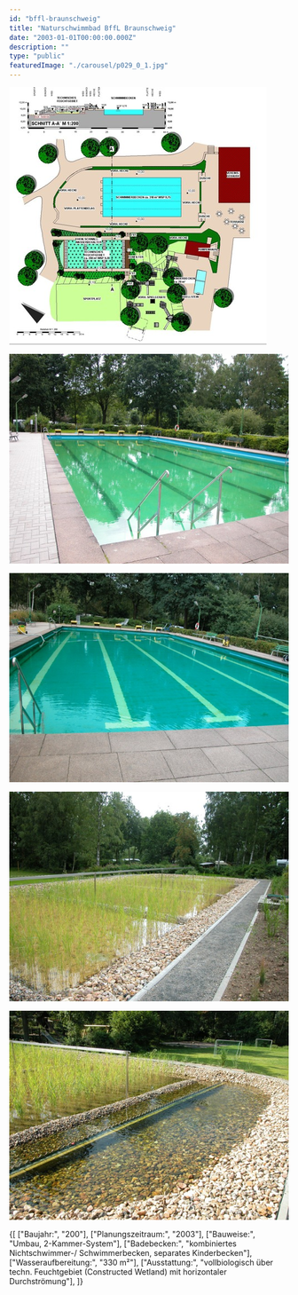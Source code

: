 ```yaml
---
id: "bffl-braunschweig"
title: "Naturschwimmbad BffL Braunschweig"
date: "2003-01-01T00:00:00.000Z"
description: ""
type: "public"
featuredImage: "./carousel/p029_0_1.jpg"
---
```


<Carousel>
<CarouselImage description="Entwurf">

![Entwurf](./carousel/p029_0_1.jpg)

</CarouselImage>
<CarouselImage description="Schwimmerbecken">

![Schwimmerbecken](./carousel/p029_0_2.jpg)

</CarouselImage>
<CarouselImage description="Schwimmerbecken mit neuer Folie">

![Schwimmerbecken mit neuer Folie](./carousel/p029_0_3.jpg)

</CarouselImage>
<CarouselImage description="Aufbereitung">

![Aufbereitung](./carousel/p029_0_4.jpg)

</CarouselImage>
<CarouselImage description="Zulauf Schilfbeet">

![Zulauf Schilfbeet](./carousel/p029_0_5.jpg)

</CarouselImage>
</Carousel>


<SpecificationsTable title="Naturschwimmbad BffL Braunschweig - technische Daten">
    {[
        ["Baujahr:", "200"],
        ["Planungszeitraum:", "2003"],
        ["Bauweise:", "Umbau, 2-Kammer-System"],
        ["Badebecken:", "kombiniertes Nichtschwimmer-/ Schwimmerbecken, separates Kinderbecken"],
        ["Wasseraufbereitung:", "330 m²"],
        ["Ausstattung:", "vollbiologisch über techn. Feuchtgebiet (Constructed Wetland) mit horizontaler Durchströmung"],
    ]}
</SpecificationsTable>
